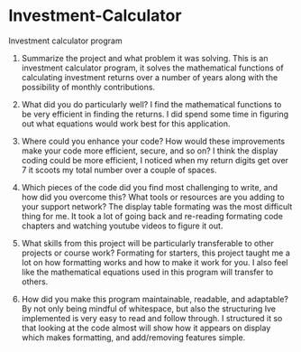 # Investment-Calculator
Investment calculator program


1. Summarize the project and what problem it was solving.
This is an investment calculator program, it solves the mathematical functions of calculating investment returns over a number of years along with the possibility of monthly contributions. 


2. What did you do particularly well?
I find the mathematical functions to be very efficient in finding the returns. I did spend some time in figuring out what equations would work best for this application.



3. Where could you enhance your code? How would these improvements make your code more efficient, secure, and so on?
I think the display coding could be more efficient, I noticed when my return digits get over 7 it scoots my total number over a couple of spaces.


4. Which pieces of the code did you find most challenging to write, and how did you overcome this? What tools or resources are you adding to your support network?
The display table formating was the most difficult thing for me. It took a lot of going back and re-reading formating code chapters and watching youtube videos to figure it out.


5. What skills from this project will be particularly transferable to other projects or course work?
Formating for starters, this project taught me a lot on how formatting works and how to make it work for you. I also feel like the mathematical equations used in this program will transfer to others.


6. How did you make this program maintainable, readable, and adaptable? 
By not only being mindful of whitespace, but also the structuring Ive implemented is very easy to read and follow through. I structured it so that looking at the code almost will show how it appears on display which makes formatting, and add/removing features simple.
